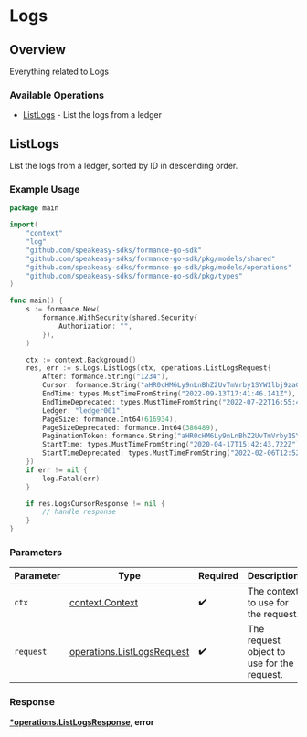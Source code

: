 # Logs

## Overview

Everything related to Logs

### Available Operations

* [ListLogs](#listlogs) - List the logs from a ledger

## ListLogs

List the logs from a ledger, sorted by ID in descending order.

### Example Usage

```go
package main

import(
	"context"
	"log"
	"github.com/speakeasy-sdks/formance-go-sdk"
	"github.com/speakeasy-sdks/formance-go-sdk/pkg/models/shared"
	"github.com/speakeasy-sdks/formance-go-sdk/pkg/models/operations"
	"github.com/speakeasy-sdks/formance-go-sdk/pkg/types"
)

func main() {
    s := formance.New(
        formance.WithSecurity(shared.Security{
            Authorization: "",
        }),
    )

    ctx := context.Background()
    res, err := s.Logs.ListLogs(ctx, operations.ListLogsRequest{
        After: formance.String("1234"),
        Cursor: formance.String("aHR0cHM6Ly9nLnBhZ2UvTmVrby1SYW1lbj9zaGFyZQ=="),
        EndTime: types.MustTimeFromString("2022-09-13T17:41:46.141Z"),
        EndTimeDeprecated: types.MustTimeFromString("2022-07-22T16:55:44.795Z"),
        Ledger: "ledger001",
        PageSize: formance.Int64(616934),
        PageSizeDeprecated: formance.Int64(386489),
        PaginationToken: formance.String("aHR0cHM6Ly9nLnBhZ2UvTmVrby1SYW1lbj9zaGFyZQ=="),
        StartTime: types.MustTimeFromString("2020-04-17T15:42:43.722Z"),
        StartTimeDeprecated: types.MustTimeFromString("2022-02-06T12:52:33.708Z"),
    })
    if err != nil {
        log.Fatal(err)
    }

    if res.LogsCursorResponse != nil {
        // handle response
    }
}
```

### Parameters

| Parameter                                                                | Type                                                                     | Required                                                                 | Description                                                              |
| ------------------------------------------------------------------------ | ------------------------------------------------------------------------ | ------------------------------------------------------------------------ | ------------------------------------------------------------------------ |
| `ctx`                                                                    | [context.Context](https://pkg.go.dev/context#Context)                    | :heavy_check_mark:                                                       | The context to use for the request.                                      |
| `request`                                                                | [operations.ListLogsRequest](../../models/operations/listlogsrequest.md) | :heavy_check_mark:                                                       | The request object to use for the request.                               |


### Response

**[*operations.ListLogsResponse](../../models/operations/listlogsresponse.md), error**

